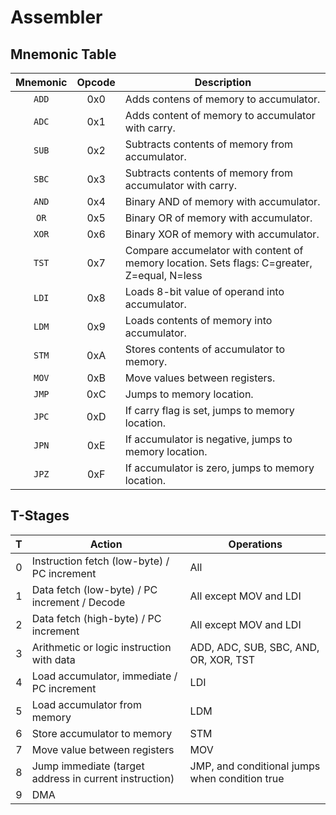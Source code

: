 # Assembler

## Mnemonic Table

| Mnemonic | Opcode | Description |
| :------: | :----: | ----------- |
| `ADD` | 0x0 | Adds contens of memory to accumulator.
| `ADC` | 0x1 | Adds content of memory to accumulator with carry.
| `SUB` | 0x2 | Subtracts contents of memory from accumulator.
| `SBC` | 0x3 | Subtracts contents of memory from accumulator with carry.
| `AND` | 0x4 | Binary AND of memory with accumulator.
| `OR`  | 0x5 | Binary OR of memory with accumulator.
| `XOR` | 0x6 | Binary XOR of memory with accumulator.
| `TST` | 0x7 | Compare accumelator with content of memory location. Sets flags: C=greater, Z=equal, N=less
| `LDI` | 0x8 | Loads 8-bit value of operand into accumulator.
| `LDM` | 0x9 | Loads contents of memory into accumulator.
| `STM` | 0xA | Stores contents of accumulator to memory.
| `MOV` | 0xB | Move values between registers.
| `JMP` | 0xC | Jumps to memory location.
| `JPC` | 0xD | If carry flag is set, jumps to memory location.
| `JPN` | 0xE | If accumulator is negative, jumps to memory location.
| `JPZ` | 0xF | If accumulator is zero, jumps to memory location.

## T-Stages

| T | Action | Operations |
| :---: | ------ | ---------- |
| 0 | Instruction fetch (low-byte) / PC increment                   | All
| 1 | Data fetch (low-byte) / PC increment / Decode                 | All except MOV and LDI
| 2 | Data fetch (high-byte) / PC increment                         | All except MOV and LDI
| 3 | Arithmetic or logic instruction with data                     | ADD, ADC, SUB, SBC, AND, OR, XOR, TST
| 4 | Load accumulator, immediate / PC increment                    | LDI
| 5 | Load accumulator from memory                                  | LDM
| 6 | Store accumulator to memory                                   | STM
| 7 | Move value between registers                                  | MOV
| 8 | Jump immediate (target address in current instruction)        | JMP, and conditional jumps when condition true
| 9 | DMA                                                           |